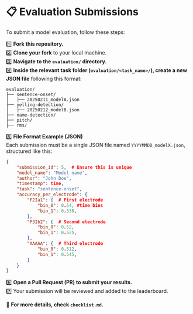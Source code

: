 # 📋 Evaluation Submissions

To submit a model evaluation, follow these steps:

1️⃣ **Fork this repository.**  
2️⃣ **Clone your fork** to your local machine.  
3️⃣ **Navigate to the `evaluation/` directory.**  
4️⃣ **Inside the relevant task folder (`evaluation/<task_name>/`), create a new JSON 
file** following this format:

```
evaluation/
├── sentence-onset/
│   ├── 20250211_modelA.json
├── yelling-detection/
│   ├── 20250212_modelB.json
├── name-detection/
├── pitch/
├── rms/
```

5️⃣ **File Format Example (JSON)**  
Each submission must be a single JSON file named `YYYYMMDD_modelX.json`, structured 
like this:

```json
{
    "submission_id": 5,  # Ensure this is unique
    "model_name": "Model name",
    "author": "John Doe",
    "timestamp": time,
    "task": "sentence-onset",
    "accuracy_per_electrode": {
        "F2Ia1": {  # First electrode
            "bin_0": 0.54, #time bins
            "bin_1": 0.538,
        },
        "P3Ib2": {  # Second electrode
            "bin_0": 0.52,
            "bin_1": 0.525,
        },
        "AAAAA": {  # Third electrode
            "bin_0": 0.512,
            "bin_1": 0.545,
        }
    }
}
```

6️⃣ **Open a Pull Request (PR) to submit your results.**  
7️⃣ Your submission will be reviewed and added to the leaderboard.

🔹 **For more details, check `checklist.md`.**

